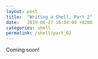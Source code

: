 ```yaml
---
layout: post
title:  "Writing a Shell, Part 2"
date:   2019-06-27 16:04:00 +0200
categories: shell
permalink: /shell/part_02
---
```


Coming soon!
